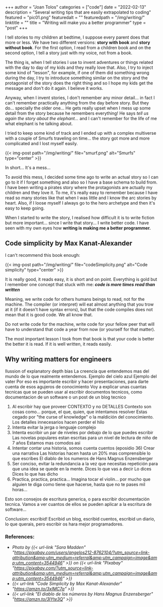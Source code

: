+++
author = "Joan Tolos"
categories = ["code"]
date = "2022-02-13"
description = "Several writing tips that are easily extrapolated to coding"
featured = "pic01.png"
featuredalt = ""
featuredpath = "/img/writing/"
linktitle = ""
title = "Writing will make you a better programmer"
type = "post"
+++

I tell stories to my children at bedtime, I suppose every parent does that more or less. We have two different versions: **story with book** and **story without book**. For the first option, I read from a children book and on the second option, I tell a story just with my voice, not from a book.

The thing is, when I tell stories I use to invent adventures or things related with the day to day of my kids and they really love that. Also, I try to inject some kind of "lesson", for example, if one of them did something wrong during the day, I try to introduce something similar on the story and the protagonist of the story does the right thing and so I hope my kids get the message and don't do it again. I believe it works.

Anyway, when I invent stories, I don't remember any minor detail... in fact I can't remember practically anything from the day before story. But they do... specially the older one... He gets really upset when I mess up some detail from the story because he remembers everything! He says _tell us again the story about the elephant..._ and I can't remember for the life of me what elephant is he talking about.

I tried to keep some kind of track and I ended up with a complex multiverse with a couple of Smurfs traveling on time... the story got more and more complicated and I lost myself easily.

{{< img-post path="/img/writing/" file="smurf.png" alt="Smurfs" type="center" >}}

In short... It's a mess...

To avoid this mess, I decided some time ago to write an actual story so I can go to it if I forget something and also so I have a base schema to build from. I have been writing a pirates story where the protagonists are actually my children and they love it. To me, it's really easy to remember because I have read so many stories like that when I was little and I know the arc stories by heart. Also, if I loose myself I always go to the hero archetype and then it's easy to keep going.

When I started to write the story, I realised how difficult it is to write fiction but more important... since I write that story... I write better code. I have seen with my own eyes how **writing is making me a better programmer.**

## Code simplicity by Max Kanat-Alexander

I can't recommend this book enough:

{{< img-post path="/img/writing/" file="codeSimplicity.png" alt="Code simplicity" type="center" >}}

It is really good, it reads easy, it is short and on point. Everything is gold but I remember one concept that stuck with me: **_code is more times read than written_**

Meaning, we write code for others humans beings to read, not for the machine. The compiler (or interpret) will eat almost anything that you trow at it (if it doesn't have syntax errors), but that the code compiles does not mean that it is good code. We all know that.

Do not write code for the machine, write code for your fellow peer that will have to understand that code a year from now (or yourself for that matter).

The most important lesson I took from that book is that your code is better the better it is read. If it is well written, it reads easily.

## Why writing matters for engineers


Ilussion of explanatory depth bias
La creencia que entendemos mas del mundo de lo que realmente entendemos.
Ejemplo del cielo azul
Ejemplo del vater
Por eso es importante escribir y hacer presentaciones, para darte cuenta de esos agujeros de conocimiento
Voy a explicar unas cuantas tecnicas que se pueden usar al escribir documentos tecnicos, como documentacion de un software o un post de un blog tecnico

1. Al escribir hay que proveer CONTEXTO y no DETALLES
Contexto son cosas como... porque, el que, quien, que intentamos resolver
Estas cegado por "the curse of knowledge" o la maldición del conocimiento.
Los detalles innecesarios hacen perder el hilo
2. Intenta evitar la jerga o lenguaje complejo
3. Intenta escribir un par de niveles por debajo de lo que puedes escribir
Las novelas populares estan escritas para un nivel de lectura de niño de 7 años
Estamos mas comodos asi
4. Intentar contar una historia, somos cuenta cuentos (eposidio 36)
Crear una narrativa
Las historias hacen hasta un 20% mas comprensible lo que escribes
El diablo de los numeros de Hans Magnus Enzensberger
5. Ser conciso, evitar la redundancia a la vez que necesitas repetición para que una idea se quede en la mente.
Dices lo que vas a decir
Lo dices
Dices lo que has dicho
6. Practica, practica, practica... Imagina tocar el violin... por mucho que alguien te diga como tiene que hacerse, hasta que no te pases mil horas...

Esto son consejos de escritura generica, o para escribir documentación tecnica.
Vamos a ver cuantos de ellos se pueden aplicar a la escritura de software...

Conclusion: escribid! Escribid un blog, escribid cuentos, escribid un diario, lo que querais, pero escribir os hara mejor programadores.

### References:

* _Photo by {{< url-link "Sara Madden" "https://pixabay.com/users/angelos212-8762104/?utm_source=link-attribution&amp;utm_medium=referral&amp;utm_campaign=image&amp;utm_content=3544946" >}} on {{< url-link "Pixabay" "https://pixabay.com/?utm_source=link-attribution&amp;utm_medium=referral&amp;utm_campaign=image&amp;utm_content=3544946" >}}_
* _{{< url-link "Code Simplicity by Max Kanat-Alexander" "https://amzn.to/3xIMC7a" >}}_
* _{{< url-link "El diablo de los números by Hans Magnus Enzensberger" "https://amzn.to/3lYte3Q" >}}_
